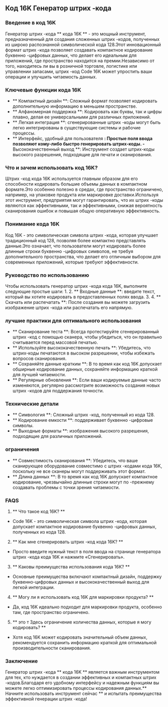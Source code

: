 ## Код 16K Генератор штрих -кода

### Введение в код 16K
Генератор штрих -кода ** кода 16K ** - это мощный инструмент, предназначенный для создания сложенных штрих -кодов, полученных из широко распознанной символической кода 128.Этот инновационный формат штрих -кода позволяет создавать компактное кодирование буквенно -цифровых данных, что делает его идеальным для приложений, где пространство находится на премии.Независимо от того, находитесь ли вы в розничной торговле, логистике или управлении запасами, штрих -код Code 16K может упростить ваши операции и улучшить читаемость данных.

### Ключевые функции кода 16K
- ** Компактный дизайн **: Сложный формат позволяет кодировать дополнительную информацию в меньшем пространстве.
- ** Алфаномерная поддержка **: Кодировать как буквы, так и цифры плавно, делая ее универсальными для различных приложений.
- ** Легкая интеграция **: сгенерированные штрих -коды могут быть легко интегрированы в существующие системы и рабочие процессы.
- ** Интерфейс, удобный для пользователя **: Простые поля ввода позволяют кому-либо быстро генерировать штрих-коды.
-** Высококачественный выход **: Инструмент создает штрих-коды высокого разрешения, подходящие для печати и сканирования.

### Что и зачем использовать код 16K?
Штрих -код кода 16K используется главным образом для его способности кодировать большие объемы данных в компактном формате.Это особенно полезно в средах, где пространство ограничено, например, на упаковке продукта или маркировке доставки.Используя этот инструмент, предприятия могут гарантировать, что их штрих -коды являются как эффективными, так и эффективными, снижая вероятность сканирования ошибок и повышая общую оперативную эффективность.

### Понимание кода 16K
Код 16K - это символическая символа штрих -кода, которая улучшает традиционный код 128, позволяя более компактно представлять данные.Это означает, что пользователи могут кодировать более длинные строки буквенно -цифровых символов, не требуя дополнительного пространства, что делает его отличным выбором для современных приложений, которые требуют эффективности.

### Руководство по использованию
Чтобы использовать генератор штрих -кода кода 16K, выполните следующие простые шаги:
1.
2. ** Входные данные **: введите текст, который вы хотите кодировать в предоставленных полях ввода.
3.
4. ** Скачать или распечатать **: После создания вы можете загрузить изображение штрих -кода или распечатать его напрямую.

### лучшие практики для оптимального использования
- ** Сканирование теста **: Всегда протестируйте сгенерированный штрих -код с помощью сканера, чтобы убедиться, что он правильно считывается перед массовой печатью.
- ** Используйте высококачественную печать **: Убедитесь, что штрих-коды печатаются в высоком разрешении, чтобы избежать вопросов сканирования.
- ** Сохраняйте данные кратким **: В то время как код 16K допускает обширные кодирование данных, сохраняйте информацию краткой для лучшей читаемости.
- ** Регулярные обновления **: Если ваши кодируемые данные часто изменяются, регулярно рассмотрите возможность создания новых штрих -кодов для поддержания точности.

### Технические детали
- ** Симвология **: Сложный штрих -код, полученный из кода 128.
- ** Кодирование емкости **: поддерживает буквенно -цифровые символы.
- ** Выходные форматы **: изображения высокого разрешения, подходящие для различных приложений.

### ограничения
- ** Совместимость сканирования **: Убедитесь, что ваше сканирующее оборудование совместимо с штрих -кодами кода 16K, поскольку не все сканеры могут поддерживать этот формат.
- ** Длина данных **: В то время как код 16K допускает компактное кодирование, чрезвычайно длинные строки могут по -прежнему создавать проблемы с точки зрения читаемости.

### FAQS

1. ** Что такое код 16K? **
- Code 16K - это символическая символа штрих -кода, которая допускает компактное кодирование буквенно -цифровых данных, полученных из кода 128.

2. ** Как мне сгенерировать штрих -код кода 16K? **
- Просто введите нужный текст в поля ввода на странице генератора штрих -кода кода 16K и нажмите «Сгенерировать».

3. ** Каковы преимущества использования кода 16K? **
- Основные преимущества включают компактный дизайн, поддержку буквенно-цифровых данных и высококачественный выход для легкой интеграции.

4. ** Могу ли я использовать код 16K для маркировки продукта? **
- Да, код 16K идеально подходит для маркировки продукта, особенно там, где пространство ограничено.

5. ** это т Здесь ограничение количества данных, которые я могу кодировать? **
- Хотя код 16K может кодировать значительный объем данных, рекомендуется сохранить информацию краткой для оптимальной производительности сканирования.

### Заключение
Генератор штрих -кода ** кода 16K ** является важным инструментом для тех, кто нуждается в создании эффективных и компактных штрих -кодов.Благодаря его удобному интерфейсу и надежным функциям вы можете легко оптимизировать процессы кодирования данных.** Начните использовать инструмент сейчас ** и испытать преимущества эффективной генерации штрих -кода!